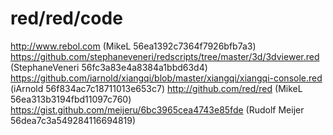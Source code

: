 # red/red/code
http://www.rebol.com (MikeL 56ea1392c7364f7926bfb7a3)
https://github.com/stephaneveneri/redscripts/tree/master/3d/3dviewer.red (StephaneVeneri 56fc3a83e4a8384a1bbd63d4)
https://github.com/iarnold/xiangqi/blob/master/xiangqi/xiangqi-console.red (iArnold 56f834ac7c18711013e653c7)
http://github.com/red/red (MikeL 56ea313b3194fbd11097c760)
https://gist.github.com/meijeru/6bc3965cea4743e85fde (Rudolf Meijer 56dea7c3a549284116694819)
